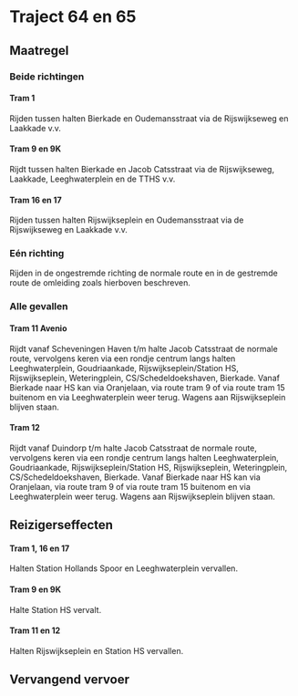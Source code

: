 # Traject 64 en 65
## Maatregel
### Beide richtingen

#### Tram 1
Rijden tussen halten Bierkade en Oudemansstraat via de Rijswijkseweg en Laakkade v.v.

#### Tram 9 en 9K
Rijdt tussen halten Bierkade en Jacob Catsstraat via de Rijswijkseweg, Laakkade, Leeghwaterplein en de TTHS v.v.

#### Tram 16 en 17
Rijden tussen halten Rijswijkseplein en Oudemansstraat via de Rijswijkseweg en Laakkade v.v.

### Eén richting
Rijden in de ongestremde richting de normale route en in de gestremde route de omleiding zoals hierboven beschreven.

### Alle gevallen

#### Tram 11 Avenio
Rijdt vanaf Scheveningen Haven t/m halte Jacob Catsstraat de normale route, vervolgens keren via een rondje centrum langs halten Leeghwaterplein, Goudriaankade, Rijswijkseplein/Station HS, Rijswijkseplein, Weteringplein, CS/Schedeldoekshaven, Bierkade. Vanaf Bierkade naar HS kan via Oranjelaan, via route tram 9 of via route tram 15 buitenom en via Leeghwaterplein weer terug.
Wagens aan Rijswijkseplein blijven staan.

#### Tram 12
Rijdt vanaf Duindorp t/m halte Jacob Catsstraat de normale route, vervolgens keren via een rondje centrum langs halten Leeghwaterplein, Goudriaankade, Rijswijkseplein/Station HS, Rijswijkseplein, Weteringplein, CS/Schedeldoekshaven, Bierkade. Vanaf Bierkade naar HS kan via Oranjelaan, via route tram 9 of via route tram 15 buitenom en via Leeghwaterplein weer terug.
Wagens aan Rijswijkseplein blijven staan.

## Reizigerseffecten

#### Tram 1, 16 en 17
Halten Station Hollands Spoor en Leeghwaterplein vervallen.

#### Tram 9 en 9K
Halte Station HS vervalt.

#### Tram 11 en 12
Halten Rijswijkseplein en Station HS vervallen.

## Vervangend vervoer



